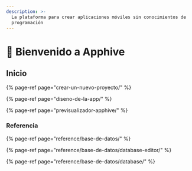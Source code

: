 ```yaml
---
description: >-
  La plataforma para crear aplicaciones móviles sin conocimientos de
  programación
---
```


# 👋 Bienvenido a Apphive

## Inicio

{% page-ref page="crear-un-nuevo-proyecto/" %}

{% page-ref page="diseno-de-la-app/" %}

{% page-ref page="previsualizador-apphive/" %}

### Referencia

{% page-ref page="reference/base-de-datos/" %}

{% page-ref page="reference/base-de-datos/database-editor/" %}

{% page-ref page="reference/base-de-datos/database/" %}







